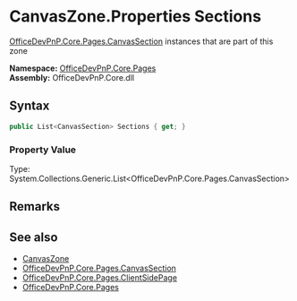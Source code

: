# CanvasZone.Properties Sections
 [OfficeDevPnP.Core.Pages.CanvasSection](OfficeDevPnP.Core.Pages.CanvasSection.md)  instances that are part of this zone  

**Namespace:** [OfficeDevPnP.Core.Pages](OfficeDevPnP.Core.Pages.md)  
**Assembly:** OfficeDevPnP.Core.dll  
## Syntax
```C#
public List<CanvasSection> Sections { get; }
```

### Property Value
Type: System.Collections.Generic.List<OfficeDevPnP.Core.Pages.CanvasSection>  

## Remarks
  
## See also
- [CanvasZone](OfficeDevPnP.Core.Pages.CanvasZone.md) 
- [OfficeDevPnP.Core.Pages.CanvasSection](OfficeDevPnP.Core.Pages.CanvasSection.md)
- [OfficeDevPnP.Core.Pages.ClientSidePage](OfficeDevPnP.Core.Pages.ClientSidePage.md)
- [OfficeDevPnP.Core.Pages](OfficeDevPnP.Core.Pages.md) 
